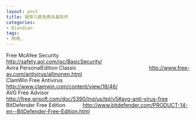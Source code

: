 ```yaml
---
layout: post
title: 推荐几款免费杀毒软件
categories:
- Diandian
tags:
- 网络, 
---
```

Free McAfee Security &nbsp;&nbsp;&nbsp; &nbsp;&nbsp;&nbsp; &nbsp;&nbsp;&nbsp; &nbsp;&nbsp;&nbsp; &nbsp;&nbsp;&nbsp; &nbsp;&nbsp;&nbsp; &nbsp;&nbsp;&nbsp; &nbsp;&nbsp;&nbsp; &nbsp;&nbsp;&nbsp; &nbsp;&nbsp;&nbsp; &nbsp;&nbsp;&nbsp; &nbsp;&nbsp;&nbsp; &nbsp;&nbsp;&nbsp; &nbsp;&nbsp;&nbsp; &nbsp;&nbsp;&nbsp; &nbsp;&nbsp;&nbsp; &nbsp;&nbsp;&nbsp; &nbsp;&nbsp;&nbsp;&nbsp; http://safety.aol.com/isc/BasicSecurity/
<br />Avira PersonalEdition Classic&nbsp;&nbsp;&nbsp; &nbsp;&nbsp;&nbsp; &nbsp;&nbsp;&nbsp; &nbsp;&nbsp;&nbsp; &nbsp;&nbsp;&nbsp; &nbsp;&nbsp;&nbsp; &nbsp;&nbsp;&nbsp; &nbsp;&nbsp;&nbsp; &nbsp;&nbsp;&nbsp; &nbsp;&nbsp;&nbsp; &nbsp;&nbsp;&nbsp; &nbsp;&nbsp;&nbsp;&nbsp;&nbsp; http://www.free-av.com/antivirus/allinonen.html
<br />ClamWin Free Antivirus&nbsp;&nbsp;&nbsp;&nbsp;&nbsp;&nbsp;&nbsp;&nbsp;&nbsp;&nbsp;&nbsp;&nbsp;&nbsp;&nbsp;&nbsp;&nbsp;&nbsp;&nbsp;&nbsp;&nbsp;&nbsp;&nbsp;&nbsp;&nbsp;&nbsp;&nbsp;&nbsp;&nbsp;&nbsp;&nbsp;&nbsp;&nbsp;&nbsp;&nbsp;&nbsp;&nbsp;&nbsp;&nbsp;&nbsp;&nbsp;&nbsp;&nbsp;&nbsp;&nbsp;&nbsp;&nbsp;&nbsp;&nbsp;&nbsp;&nbsp;&nbsp;&nbsp;&nbsp;&nbsp;&nbsp;&nbsp;&nbsp;&nbsp;&nbsp;&nbsp;&nbsp;&nbsp;&nbsp; http://www.clamwin.com/content/view/18/46/
<br />AVG Free Advisor&nbsp;&nbsp;&nbsp; &nbsp;&nbsp;&nbsp; &nbsp;&nbsp;&nbsp; &nbsp;&nbsp;&nbsp; &nbsp;&nbsp;&nbsp; &nbsp;&nbsp;&nbsp; &nbsp;&nbsp;&nbsp; &nbsp;&nbsp;&nbsp; &nbsp;&nbsp;&nbsp; &nbsp;&nbsp;&nbsp; http://free.grisoft.com/doc/5390/lng/us/tpl/v5#avg-anti-virus-free
<br />BitDefender Free Edition&nbsp;&nbsp;&nbsp;&nbsp;&nbsp;&nbsp;&nbsp;&nbsp;&nbsp;&nbsp;&nbsp; http://www.bitdefender.com/PRODUCT-14-en--BitDefender-Free-Edition.html